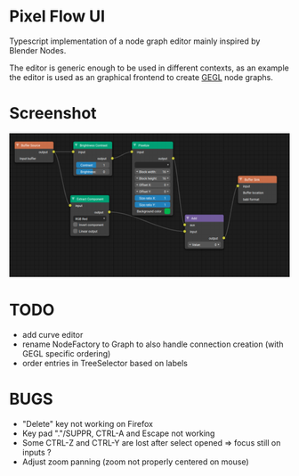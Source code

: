 
# Pixel Flow UI

Typescript implementation of a node graph editor mainly inspired by Blender Nodes.

The editor is generic enough to be used in different contexts, as an example the editor is used as an
graphical frontend to create [GEGL](https://www.gegl.org/) node graphs.

# Screenshot

![Screenshot](docs/screenshot.png)

# TODO

* add curve editor
* rename NodeFactory to Graph to also handle connection creation (with GEGL specific ordering)
* order entries in TreeSelector based on labels

# BUGS

* "Delete" key not working on Firefox
* Key pad "."/SUPPR, CTRL-A and Escape not working
* Some CTRL-Z and CTRL-Y are lost after select opened => focus still on inputs ?
* Adjust zoom panning (zoom not properly centered on mouse)